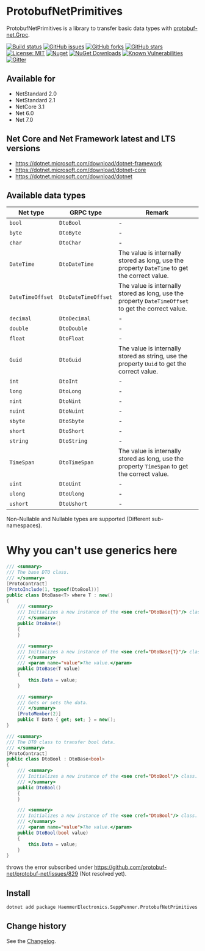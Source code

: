 ProtobufNetPrimitives
====================================

ProtobufNetPrimitives is a library to transfer basic data types with [protobuf-net.Grpc](https://github.com/protobuf-net/protobuf-net.Grpc).

[![Build status](https://ci.appveyor.com/api/projects/status/q89qcgvtb45fcri0?svg=true)](https://ci.appveyor.com/project/SeppPenner/protobufnetprimitives)
[![GitHub issues](https://img.shields.io/github/issues/SeppPenner/ProtobufNetPrimitives.svg)](https://github.com/SeppPenner/ProtobufNetPrimitives/issues)
[![GitHub forks](https://img.shields.io/github/forks/SeppPenner/ProtobufNetPrimitives.svg)](https://github.com/SeppPenner/ProtobufNetPrimitives/network)
[![GitHub stars](https://img.shields.io/github/stars/SeppPenner/ProtobufNetPrimitives.svg)](https://github.com/SeppPenner/ProtobufNetPrimitives/stargazers)
[![License: MIT](https://img.shields.io/badge/License-MIT-blue.svg)](https://raw.githubusercontent.com/SeppPenner/ProtobufNetPrimitives/master/License.txt)
[![Nuget](https://img.shields.io/badge/ProtobufNetPrimitives-Nuget-brightgreen.svg)](https://www.nuget.org/packages/HaemmerElectronics.SeppPenner.ProtobufNetPrimitives/)
[![NuGet Downloads](https://img.shields.io/nuget/dt/HaemmerElectronics.SeppPenner.ProtobufNetPrimitives.svg)](https://www.nuget.org/packages/HaemmerElectronics.SeppPenner.ProtobufNetPrimitives/)
[![Known Vulnerabilities](https://snyk.io/test/github/SeppPenner/ProtobufNetPrimitives/badge.svg)](https://snyk.io/test/github/SeppPenner/ProtobufNetPrimitives)
[![Gitter](https://badges.gitter.im/ProtobufNetPrimitives/community.svg)](https://gitter.im/ProtobufNetPrimitives/community?utm_source=badge&utm_medium=badge&utm_campaign=pr-badge)

## Available for
* NetStandard 2.0
* NetStandard 2.1
* NetCore 3.1
* Net 6.0
* Net 7.0

## Net Core and Net Framework latest and LTS versions
* https://dotnet.microsoft.com/download/dotnet-framework
* https://dotnet.microsoft.com/download/dotnet-core
* https://dotnet.microsoft.com/download/dotnet

## Available data types

|Net type|GRPC type|Remark|
|-|-|-|
|`bool`|`DtoBool`|-|
|`byte`|`DtoByte`|-|
|`char`|`DtoChar`|-|
|`DateTime`|`DtoDateTime`|The value is internally stored as long, use the property `DateTime` to get the correct value.|
|`DateTimeOffset`|`DtoDateTimeOffset`|The value is internally stored as long, use the property `DateTimeOffset` to get the correct value.|
|`decimal`|`DtoDecimal`|-|
|`double`|`DtoDouble`|-|
|`float`|`DtoFloat`|-|
|`Guid`|`DtoGuid`|The value is internally stored as string, use the property `Uuid` to get the correct value.|
|`int`|`DtoInt`|-|
|`long`|`DtoLong`|-|
|`nint`|`DtoNint`|-|
|`nuint`|`DtoNuint`|-|
|`sbyte`|`DtoSbyte`|-|
|`short`|`DtoShort`|-|
|`string`|`DtoString`|-|
|`TimeSpan`|`DtoTimeSpan`|The value is internally stored as long, use the property `TimeSpan` to get the correct value.|
|`uint`|`DtoUint`|-|
|`ulong`|`DtoUlong`|-|
|`ushort`|`DtoUshort`|-|

Non-Nullable and Nullable types are supported (Different sub-namespaces).

# Why you can't use generics here

```csharp
/// <summary>
/// The base DTO class.
/// </summary>
[ProtoContract]
[ProtoInclude(1, typeof(DtoBool))]
public class DtoBase<T> where T : new()
{
    /// <summary>
    /// Initializes a new instance of the <see cref="DtoBase{T}"/> class.
    /// </summary>
    public DtoBase()
    {
    }

    /// <summary>
    /// Initializes a new instance of the <see cref="DtoBase{T}"/> class.
    /// </summary>
    /// <param name="value">The value.</param>
    public DtoBase(T value)
    {
        this.Data = value;
    }

    /// <summary>
    /// Gets or sets the data.
    /// </summary>
    [ProtoMember(2)]
    public T Data { get; set; } = new();
}

/// <summary>
/// The DTO class to transfer bool data.
/// </summary>
[ProtoContract]
public class DtoBool : DtoBase<bool>
{
    /// <summary>
    /// Initializes a new instance of the <see cref="DtoBool"/> class.
    /// </summary>
    public DtoBool()
    {
    }

    /// <summary>
    /// Initializes a new instance of the <see cref="DtoBool"/> class.
    /// </summary>
    /// <param name="value">The value.</param>
    public DtoBool(bool value)
    {
        this.Data = value;
    }
}
```

throws the error subscribed under https://github.com/protobuf-net/protobuf-net/issues/829 (Not resolved yet).

## Install

```bash
dotnet add package HaemmerElectronics.SeppPenner.ProtobufNetPrimitives
```

Change history
--------------

See the [Changelog](https://github.com/SeppPenner/ProtobufNetPrimitives/blob/master/Changelog.md).